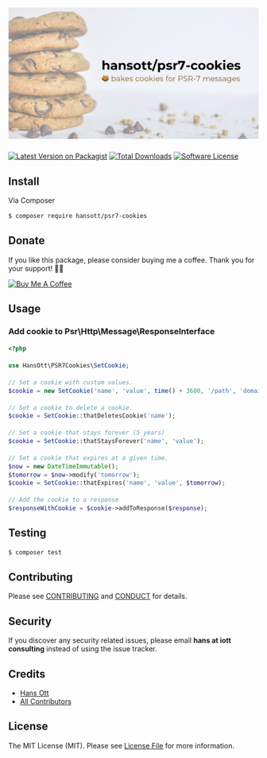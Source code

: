 # ![PSR-7 Cookies](art/psr7-cookies.jpg)

[![Latest Version on Packagist][ico-version]][link-packagist]
[![Total Downloads][ico-downloads]][link-downloads]
[![Software License][ico-license]](LICENSE.md)

## Install

Via Composer

``` bash
$ composer require hansott/psr7-cookies
```


## Donate

If you like this package, please consider buying me a coffee. Thank you for your support! 🙇‍♂️

<a href="https://www.buymeacoffee.com/hansott" target="_blank"><img src="https://www.buymeacoffee.com/assets/img/custom_images/orange_img.png" alt="Buy Me A Coffee"></a>

## Usage

### Add cookie to Psr\Http\Message\ResponseInterface

```php
<?php

use HansOtt\PSR7Cookies\SetCookie;

// Set a cookie with custom values.
$cookie = new SetCookie('name', 'value', time() + 3600, '/path', 'domain.tld', $secure, $httpOnly, $sameSite);

// Set a cookie to delete a cookie.
$cookie = SetCookie::thatDeletesCookie('name');

// Set a cookie that stays forever (5 years)
$cookie = SetCookie::thatStaysForever('name', 'value');

// Set a cookie that expires at a given time.
$now = new DateTimeImmutable();
$tomorrow = $now->modify('tomorrow');
$cookie = SetCookie::thatExpires('name', 'value', $tomorrow);

// Add the cookie to a response
$responseWithCookie = $cookie->addToResponse($response);
```

## Testing

``` bash
$ composer test
```

## Contributing

Please see [CONTRIBUTING](CONTRIBUTING.md) and [CONDUCT](CONDUCT.md) for details.

## Security

If you discover any security related issues, please email **hans at iott consulting** instead of using the issue tracker.

## Credits

- [Hans Ott][link-author]
- [All Contributors][link-contributors]

## License

The MIT License (MIT). Please see [License File](LICENSE.md) for more information.

[ico-version]: https://img.shields.io/packagist/v/hansott/psr7-cookies.svg?style=flat-square
[ico-license]: https://img.shields.io/badge/license-MIT-brightgreen.svg?style=flat-square
[ico-downloads]: https://img.shields.io/packagist/dt/hansott/psr7-cookies.svg?style=flat-square

[link-packagist]: https://packagist.org/packages/hansott/psr7-cookies
[link-downloads]: https://packagist.org/packages/hansott/psr7-cookies
[link-author]: https://github.com/hansott
[link-contributors]: ../../contributors
